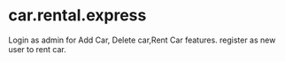 # car.rental.express

Login as admin for Add Car, Delete car,Rent Car features.
register as new user to rent car.
